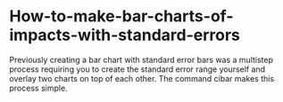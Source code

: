 # How-to-make-bar-charts-of-impacts-with-standard-errors
Previously creating a bar chart with standard error bars was a multistep process requiring you to create the standard error range yourself and overlay two charts on top of each other. The command cibar makes this process simple. 
